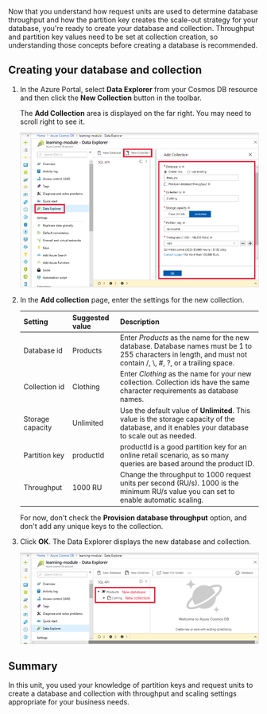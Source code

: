 Now that you understand how request units are used to determine database throughput and how the partition key creates the scale-out strategy for your database, you're ready to create your database and collection. Throughput and partition key values need to be set at collection creation, so understanding those concepts before creating a database is recommended.

## Creating your database and collection

1. In the Azure Portal, select **Data Explorer** from your Cosmos DB resource and then click the **New Collection** button in the toolbar.
    
    The **Add Collection** area is displayed on the far right. You may need to scroll right to see it.

    ![The Azure portal Data Explorer, Add Collection blade](../media/5-azure-cosmosdb-data-explorer.png)

1. In the **Add collection** page, enter the settings for the new collection.

    Setting | Suggested value | Description
    --------|-----------------|-------------
    Database id      | Products         | Enter *Products* as the name for the new database. Database names must be 1 to 255 characters in length, and must not contain /, \\, #, ?, or a trailing space.
    Collection id    | Clothing  | Enter *Clothing* as the name for your new collection. Collection ids have the same character requirements as database names.
    Storage capacity | Unlimited     | Use the default value of **Unlimited**. This value is the storage capacity of the database, and it enables your database to scale out as needed.
    Partition key    | productId        | productId is a good partition key for an online retail scenario, as so many queries are based around the product ID.
    Throughput       |1000 RU        | Change the throughput to 1000 request units per second (RU/s). 1000 is the minimum RU/s value you can set to enable automatic scaling.
    
    For now, don't check the **Provision database throughput** option, and don't add any unique keys to the collection.
    
1. Click **OK**. The Data Explorer displays the new database and collection.

    ![The Azure portal Data Explorer, showing the new database and collection](../media/5-azure-cosmos-db-new-collection.png)

## Summary

In this unit, you used your knowledge of partition keys and request units to create a database and collection with throughput and scaling settings appropriate for your business needs.